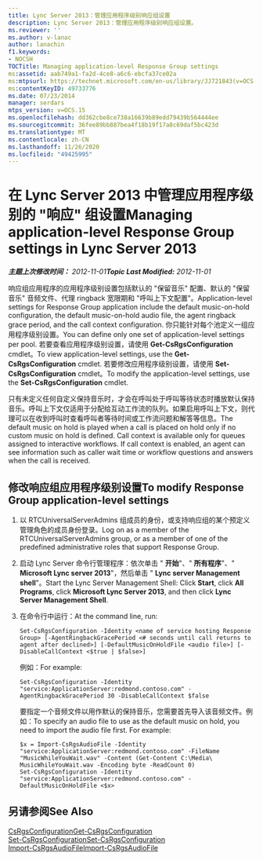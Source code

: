 ```yaml
---
title: Lync Server 2013：管理应用程序级别响应组设置
description: Lync Server 2013：管理应用程序级别响应组设置。
ms.reviewer: ''
ms.author: v-lanac
author: lanachin
f1.keywords:
- NOCSH
TOCTitle: Managing application-level Response Group settings
ms:assetid: aab749a1-fa2d-4ce8-a6c6-ebcfa37ce02a
ms:mtpsurl: https://technet.microsoft.com/en-us/library/JJ721843(v=OCS.15)
ms:contentKeyID: 49733776
ms.date: 07/23/2014
manager: serdars
mtps_version: v=OCS.15
ms.openlocfilehash: dd362cbe8ce738a16639b89edd79439b564444ee
ms.sourcegitcommit: 36fee89bb887bea4f18b19f17a8c69daf5bc423d
ms.translationtype: MT
ms.contentlocale: zh-CN
ms.lasthandoff: 11/26/2020
ms.locfileid: "49425995"
---
```

# <a name="managing-application-level-response-group-settings-in-lync-server-2013"></a><span data-ttu-id="66d37-103">在 Lync Server 2013 中管理应用程序级别的 "响应" 组设置</span><span class="sxs-lookup"><span data-stu-id="66d37-103">Managing application-level Response Group settings in Lync Server 2013</span></span>

<div data-xmlns="http://www.w3.org/1999/xhtml">

<div class="topic" data-xmlns="http://www.w3.org/1999/xhtml" data-msxsl="urn:schemas-microsoft-com:xslt" data-cs="https://msdn.microsoft.com/">

<div data-asp="https://msdn2.microsoft.com/asp">



</div>

<div id="mainSection">

<div id="mainBody"><span data-ttu-id="66d37-104">

<span> </span></span><span class="sxs-lookup"><span data-stu-id="66d37-104">

<span> </span></span></span>

<span data-ttu-id="66d37-105">_**主题上次修改时间：** 2012-11-01_</span><span class="sxs-lookup"><span data-stu-id="66d37-105">_**Topic Last Modified:** 2012-11-01_</span></span>

<span data-ttu-id="66d37-106">响应组应用程序的应用程序级别设置包括默认的 "保留音乐" 配置、默认的 "保留音乐" 音频文件、代理 ringback 宽限期和 "呼叫上下文配置"。</span><span class="sxs-lookup"><span data-stu-id="66d37-106">Application-level settings for Response Group application include the default music-on-hold configuration, the default music-on-hold audio file, the agent ringback grace period, and the call context configuration.</span></span> <span data-ttu-id="66d37-107">你只能针对每个池定义一组应用程序级别设置。</span><span class="sxs-lookup"><span data-stu-id="66d37-107">You can define only one set of application-level settings per pool.</span></span> <span data-ttu-id="66d37-108">若要查看应用程序级别设置，请使用 **Get-CsRgsConfiguration** cmdlet。</span><span class="sxs-lookup"><span data-stu-id="66d37-108">To view application-level settings, use the **Get-CsRgsConfiguration** cmdlet.</span></span> <span data-ttu-id="66d37-109">若要修改应用程序级别设置，请使用 **Set-CsRgsConfiguration** cmdlet。</span><span class="sxs-lookup"><span data-stu-id="66d37-109">To modify the application-level settings, use the **Set-CsRgsConfiguration** cmdlet.</span></span>

<span data-ttu-id="66d37-p102">只有未定义任何自定义保持音乐时，才会在呼叫处于呼叫等待状态时播放默认保持音乐。呼叫上下文仅适用于分配给互动工作流的队列。如果启用呼叫上下文，则代理可以在收到呼叫时查看呼叫者等待时间或工作流问题和解答等信息。</span><span class="sxs-lookup"><span data-stu-id="66d37-p102">The default music on hold is played when a call is placed on hold only if no custom music on hold is defined. Call context is available only for queues assigned to interactive workflows. If call context is enabled, an agent can see information such as caller wait time or workflow questions and answers when the call is received.</span></span>

<div>

## <a name="to-modify-response-group-application-level-settings"></a><span data-ttu-id="66d37-113">修改响应组应用程序级别设置</span><span class="sxs-lookup"><span data-stu-id="66d37-113">To modify Response Group application-level settings</span></span>

1.  <span data-ttu-id="66d37-114">以 RTCUniversalServerAdmins 组成员的身份，或支持响应组的某个预定义管理角色的成员身份登录。</span><span class="sxs-lookup"><span data-stu-id="66d37-114">Log on as a member of the RTCUniversalServerAdmins group, or as a member of one of the predefined administrative roles that support Response Group.</span></span>

2.  <span data-ttu-id="66d37-115">启动 Lync Server 命令行管理程序：依次单击 " **开始**"、" **所有程序**"、" **Microsoft Lync server 2013**"，然后单击 " **Lync server Management shell**"。</span><span class="sxs-lookup"><span data-stu-id="66d37-115">Start the Lync Server Management Shell: Click **Start**, click **All Programs**, click **Microsoft Lync Server 2013**, and then click **Lync Server Management Shell**.</span></span>

3.  <span data-ttu-id="66d37-116">在命令行中运行：</span><span class="sxs-lookup"><span data-stu-id="66d37-116">At the command line, run:</span></span>
    
        Set-CsRgsConfiguration -Identity <name of service hosting Response Group> [-AgentRingbackGracePeriod <# seconds until call returns to agent after declined>] [-DefaultMusicOnHoldFile <audio file>] [-DisableCallContext <$true | $false>]
    
    <span data-ttu-id="66d37-117">例如：</span><span class="sxs-lookup"><span data-stu-id="66d37-117">For example:</span></span>
    
        Set-CsRgsConfiguration -Identity "service:ApplicationServer:redmond.contoso.com" -AgentRingbackGracePeriod 30 -DisableCallContext $false
    
    <span data-ttu-id="66d37-p103">要指定一个音频文件以用作默认的保持音乐，您需要首先导入该音频文件。例如：</span><span class="sxs-lookup"><span data-stu-id="66d37-p103">To specify an audio file to use as the default music on hold, you need to import the audio file first. For example:</span></span>
    
        $x = Import-CsRgsAudioFile -Identity "service:ApplicationServer:redmond.contoso.com" -FileName "MusicWhileYouWait.wav" -Content (Get-Content C:\Media\ MusicWhileYouWait.wav -Encoding byte -ReadCount 0)
        Set-CsRgsConfiguration -Identity "service:ApplicationServer:redmond.contoso.com" -DefaultMusicOnHoldFile <$x>

</div>

<div>

## <a name="see-also"></a><span data-ttu-id="66d37-120">另请参阅</span><span class="sxs-lookup"><span data-stu-id="66d37-120">See Also</span></span>


[<span data-ttu-id="66d37-121">CsRgsConfiguration</span><span class="sxs-lookup"><span data-stu-id="66d37-121">Get-CsRgsConfiguration</span></span>](https://docs.microsoft.com/powershell/module/skype/Get-CsRgsConfiguration)  
[<span data-ttu-id="66d37-122">Set-CsRgsConfiguration</span><span class="sxs-lookup"><span data-stu-id="66d37-122">Set-CsRgsConfiguration</span></span>](https://docs.microsoft.com/powershell/module/skype/Set-CsRgsConfiguration)  
[<span data-ttu-id="66d37-123">Import-CsRgsAudioFile</span><span class="sxs-lookup"><span data-stu-id="66d37-123">Import-CsRgsAudioFile</span></span>](https://docs.microsoft.com/powershell/module/skype/Import-CsRgsAudioFile)  
  

<span data-ttu-id="66d37-124"></div>

</div>

<span> </span>

</div>

</div>

</span><span class="sxs-lookup"><span data-stu-id="66d37-124"></div>

</div>

<span> </span>

</div>

</div>

</span></span></div>

